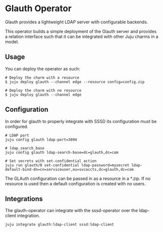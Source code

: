 # Glauth Operator

Glauth provides a lightweight LDAP server with configurable backends.

This operator builds a simple deployment of the Glauth server and provides a relation interface such
that it can be integrated with other Juju charms in a model.

## Usage

You can deploy the operator as such:

```shell
# Deploy the charm with a resource
$ juju deploy glauth --channel edge --resource config=config.zip

# Deploy the charm with no resource
$ juju deploy glauth --channel edge
```

## Configuration

In order for glauth to properly integrate with SSSD its configuration must be configured.

```shell
# LDAP port
juju config glauth ldap-port=3894

# ldap_search_base
juju config glauth ldap-search-base=dc=glauth,dc=com

# Set secrets with set-confidential action
juju run glauth/0 set-confidential ldap-password=mysecret ldap-default-bind-dn=cn=serviceuser,ou=svcaccts,dc=glauth,dc=com
```

The GLAuth configuration can be passed in as a resource in a *.zip. If no resource is used then a default configuration is created with no users. 

## Integrations

The glauth-operator can integrate with the sssd-operator over the ldap-client integration.

```shell
juju integrate glauth:ldap-client sssd:ldap-client
```